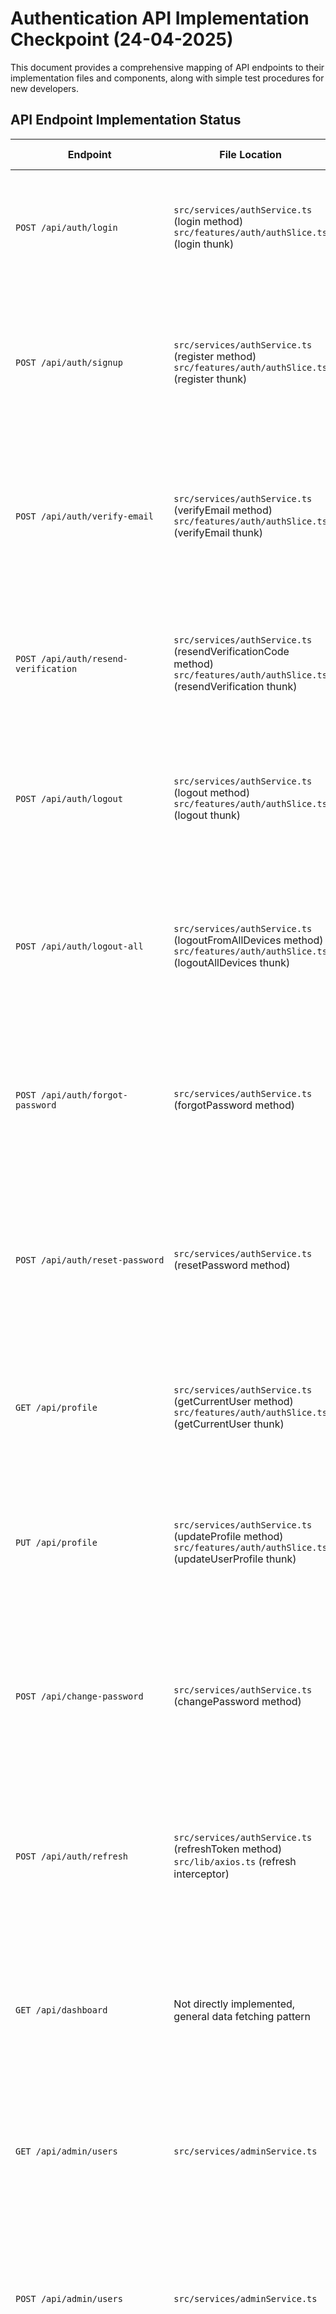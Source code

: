 # Authentication API Implementation Checkpoint (24-04-2025)

This document provides a comprehensive mapping of API endpoints to their implementation files and components, along with simple test procedures for new developers.

## API Endpoint Implementation Status

| Endpoint | File Location | Component | Test Procedure |
|----------|--------------|-----------|---------------|
| `POST /api/auth/login` | `src/services/authService.ts` (login method)<br>`src/features/auth/authSlice.ts` (login thunk) | `src/components/auth/Login.tsx` | 1. Navigate to login page<br>2. Enter email & password<br>3. Click Sign In<br>4. Verify redirect to dashboard |
| `POST /api/auth/signup` | `src/services/authService.ts` (register method)<br>`src/features/auth/authSlice.ts` (register thunk) | `src/components/auth/Register.tsx` | 1. Navigate to register page<br>2. Fill registration form<br>3. Submit form<br>4. Verify email verification screen appears |
| `POST /api/auth/verify-email` | `src/services/authService.ts` (verifyEmail method)<br>`src/features/auth/authSlice.ts` (verifyEmail thunk) | `src/components/auth/EmailVerification.tsx` | 1. Register a new account<br>2. Get verification token (check console/API)<br>3. Enter token in verification screen<br>4. Verify success message |
| `POST /api/auth/resend-verification` | `src/services/authService.ts` (resendVerificationCode method)<br>`src/features/auth/authSlice.ts` (resendVerification thunk) | `src/components/auth/EmailVerification.tsx` | 1. On verification screen<br>2. Click "Resend verification email"<br>3. Enter email<br>4. Verify confirmation message |
| `POST /api/auth/logout` | `src/services/authService.ts` (logout method)<br>`src/features/auth/authSlice.ts` (logout thunk) | Used via `useAuth` hook in multiple components | 1. Login to the application<br>2. Click logout button (usually in header/menu)<br>3. Verify redirect to login page |
| `POST /api/auth/logout-all` | `src/services/authService.ts` (logoutFromAllDevices method)<br>`src/features/auth/authSlice.ts` (logoutAllDevices thunk) | `src/components/profile/Profile.tsx` | 1. Login to the application<br>2. Go to Profile page<br>3. Click "Logout From All Devices"<br>4. Confirm in dialog<br>5. Verify redirect to login |
| `POST /api/auth/forgot-password` | `src/services/authService.ts` (forgotPassword method) | `src/components/auth/recovery/ForgotPassword.tsx` | 1. Navigate to login<br>2. Click "Forgot password?"<br>3. Enter email<br>4. Submit form<br>5. Verify confirmation message |
| `POST /api/auth/reset-password` | `src/services/authService.ts` (resetPassword method) | `src/components/auth/recovery/ResetPassword.tsx` | 1. Request password reset<br>2. Get reset token (from email/API)<br>3. Navigate to reset screen with token<br>4. Enter new password<br>5. Verify success message |
| `GET /api/profile` | `src/services/authService.ts` (getCurrentUser method)<br>`src/features/auth/authSlice.ts` (getCurrentUser thunk) | Used in multiple components via Redux state | 1. Login to application<br>2. Verify user info in Profile page<br>3. Check Redux DevTools for user state |
| `PUT /api/profile` | `src/services/authService.ts` (updateProfile method)<br>`src/features/auth/authSlice.ts` (updateUserProfile thunk) | `src/components/profile/Profile.tsx` | 1. Login to application<br>2. Navigate to Profile<br>3. Update profile information<br>4. Save changes<br>5. Verify success message |
| `POST /api/change-password` | `src/services/authService.ts` (changePassword method) | `src/components/settings/Settings.tsx` | 1. Login to application<br>2. Navigate to Settings<br>3. Fill password change form<br>4. Submit form<br>5. Verify success message |
| `POST /api/auth/refresh` | `src/services/authService.ts` (refreshToken method)<br>`src/lib/axios.ts` (refresh interceptor) | Automatically used in axios interceptor | 1. Login to application<br>2. Wait for token to near expiry<br>3. Perform any authenticated action<br>4. Check network tab for refresh token request |
| `GET /api/dashboard` | Not directly implemented, general data fetching pattern | `src/components/dashboard/Dashboard.tsx` | 1. Login to application<br>2. Navigate to Dashboard<br>3. Verify dashboard data loads<br>4. Check network tab for API request |
| `GET /api/admin/users` | `src/services/adminService.ts` | `src/components/admin/UserManagement.tsx` | 1. Login as admin<br>2. Navigate to User Management<br>3. Verify user list loads<br>4. Check network tab for API request |
| `POST /api/admin/users` | `src/services/adminService.ts` | `src/components/admin/UserManagement.tsx` | 1. Login as admin<br>2. Navigate to User Management<br>3. Click "Add User"<br>4. Fill form and submit<br>5. Verify new user appears in list |
| `DELETE /api/admin/users/:userId` | `src/services/adminService.ts` | `src/components/admin/UserManagement.tsx` | 1. Login as admin<br>2. Navigate to User Management<br>3. Select a user<br>4. Click delete button<br>5. Confirm deletion<br>6. Verify user removed from list |
| `PUT /api/admin/users/:userId/role` | `src/services/adminService.ts` | `src/components/admin/UserManagement.tsx` | 1. Login as admin<br>2. Navigate to User Management<br>3. Select a user<br>4. Change role from dropdown<br>5. Save changes<br>6. Verify role updated in list |

## Missing or Incomplete Implementations

The following endpoints may need additional implementation or are not fully integrated into components:

1. `POST /api/admin/users/batch` - Batch user creation functionality appears to be missing or not fully implemented in the UI
2. `DELETE /api/admin/users` (bulk delete) - Not clearly implemented in the UI
3. `GET /api/admin/reports` - Reports functionality may not be fully implemented

## Testing Environment Setup

To test these endpoints effectively:

1. Ensure the development server is running:
   ```bash
   npm run dev
   ```

2. Configure API connection:
   - Check `.env` file for the correct `VITE_API_URL` setting
   - Default is usually `http://localhost:3000/api`

3. Use the browser's developer tools:
   - Network tab to monitor API requests
   - Redux DevTools to inspect state changes
   - Console for errors

4. When testing endpoints that require tokens (verification, password reset):
   - In development, you may need to extract tokens from the server logs or database
   - For testing, the API may have testing endpoints to retrieve tokens

## Recommended Testing Procedure for New Developers

1. Start with authentication flow testing:
   - Register → Verify Email → Login
   - Forgot Password → Reset Password → Login

2. Test profile and user management functionality:
   - Update Profile
   - Change Password 
   - Logout

3. For admin users, test user management functionality:
   - User listing
   - Creating new users
   - Updating user roles
   - Deleting users

4. Check API responses and error handling:
   - Try invalid inputs
   - Test error messages
   - Verify form validation

This document serves as a checkpoint for API implementation status as of April 24, 2025.